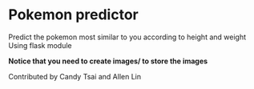 # Pokemon predictor 
Predict the pokemon most similar to you according to height and weight  
Using flask module

**Notice that you need to create images/ to store the images**

Contributed by Candy Tsai and Allen Lin

